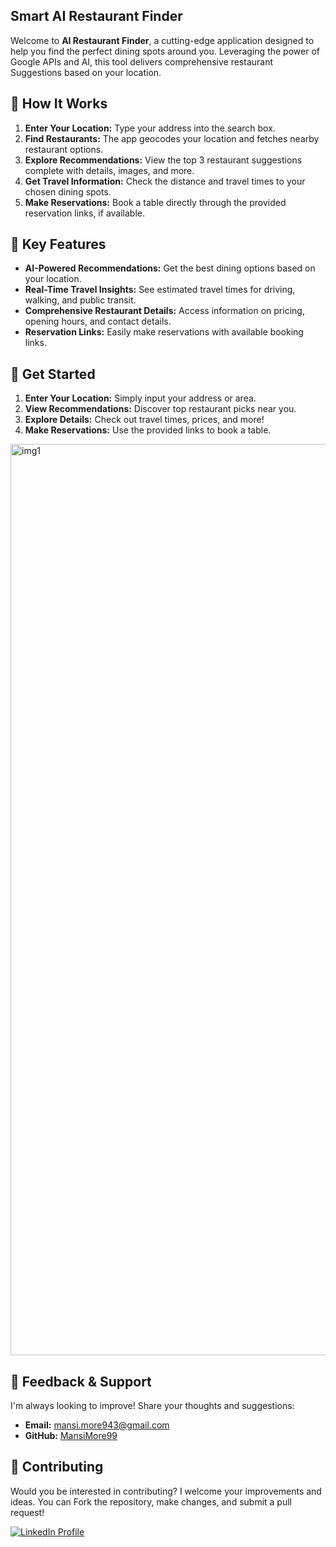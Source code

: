## Smart AI Restaurant Finder

Welcome to **AI Restaurant Finder**, a cutting-edge application designed to help you find the perfect dining spots around you. Leveraging the power of Google APIs and AI, this tool delivers comprehensive restaurant Suggestions based on your location.


## 🚀 How It Works

1. **Enter Your Location:** Type your address into the search box.
2. **Find Restaurants:** The app geocodes your location and fetches nearby restaurant options.
3. **Explore Recommendations:** View the top 3 restaurant suggestions complete with details, images, and more.
4. **Get Travel Information:** Check the distance and travel times to your chosen dining spots.
5. **Make Reservations:** Book a table directly through the provided reservation links, if available.

## 🎯 Key Features

- **AI-Powered Recommendations:** Get the best dining options based on your location.
- **Real-Time Travel Insights:** See estimated travel times for driving, walking, and public transit.
- **Comprehensive Restaurant Details:** Access information on pricing, opening hours, and contact details.
- **Reservation Links:** Easily make reservations with available booking links.

## 🌟 Get Started

1. **Enter Your Location:** Simply input your address or area.
2. **View Recommendations:** Discover top restaurant picks near you.
3. **Explore Details:** Check out travel times, prices, and more!
4. **Make Reservations:** Use the provided links to book a table.



















<img width="1458" alt="img1" src="https://github.com/user-attachments/assets/d8e49524-40f1-4d88-b4b1-b4269dd6f4e1">




## 💬 Feedback & Support

I'm always looking to improve! Share your thoughts and suggestions:

- **Email:** mansi.more943@gmail.com
- **GitHub:** [MansiMore99](https://github.com/MansiMore99)

## 📢 Contributing

Would you be interested in contributing? I welcome your improvements and ideas. You can Fork the repository, make changes, and submit a pull request!




<a href="https://www.linkedin.com/in/mansi-more-0943/"> ![LinkedIn Profile](https://img.shields.io/badge/LinkedIn-0077B5?style=for-the-badge&logo=linkedin&logoColor=white) </a>
